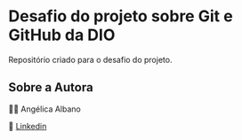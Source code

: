 # Desafio do projeto sobre Git e GitHub da DIO
Repositório criado para o desafio do projeto.


## Sobre a Autora

👩‍💻 Angélica Albano

🔗 [Linkedin](https://www.linkedin.com/in/angelica-albano/)
